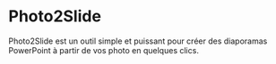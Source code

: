 # Photo2Slide
Photo2Slide est un outil simple et puissant pour créer des diaporamas PowerPoint à partir de vos photo en quelques clics.
